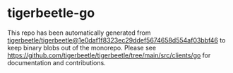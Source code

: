 # tigerbeetle-go
This repo has been automatically generated from
[tigerbeetle/tigerbeetle@1e0daf1f8323ec29ddef5674658d554af03bbf46](https://github.com/tigerbeetle/tigerbeetle/commit/1e0daf1f8323ec29ddef5674658d554af03bbf46)
to keep binary blobs out of the monorepo.
Please see
<https://github.com/tigerbeetle/tigerbeetle/tree/main/src/clients/go>
for documentation and contributions.